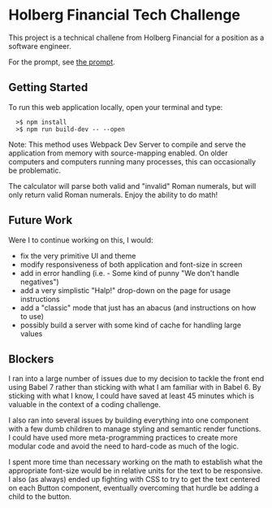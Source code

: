 # Holberg Financial Tech Challenge

This project is a technical challene from Holberg Financial for a position as a software engineer.

For the prompt, see [the prompt](prompt.md).

## Getting Started

To run this web application locally, open your terminal and type:

```
  >$ npm install
  >$ npm run build-dev -- --open
```

Note: This method uses Webpack Dev Server to compile and serve the application from memory with source-mapping enabled. On older computers and computers running many processes, this can occasionally be problematic.

The calculator will parse both valid and "invalid" Roman numerals, but will only return valid Roman numerals. Enjoy the ability to do math!

## Future Work

Were I to continue working on this, I would:

- fix the very primitive UI and theme
- modify responsiveness of both application and font-size in screen
- add in error handling (i.e. - Some kind of punny "We don't handle negatives")
- add a very simplistic "Halp!" drop-down on the page for usage instructions
- add a "classic" mode that just has an abacus (and instructions on how to use)
- possibly build a server with some kind of cache for handling large values

## Blockers

I ran into a large number of issues due to my decision to tackle the front end using Babel 7 rather than sticking with what I am familiar with in Babel 6. By sticking with what I know, I could have saved at least 45 minutes which is valuable in the context of a coding challenge.

I also ran into several issues by building everything into one component with a few dumb children to manage styling and semantic render functions. I could have used more meta-programming practices to create more modular code and avoid the need to hard-code as much of the logic.

I spent more time than necessary working on the math to establish what the appropriate font-size would be in relative units for the text to be responsive. I also (as always) ended up fighting with CSS to try to get the text centered on each Button component, eventually overcoming that hurdle be adding a child to the button.
